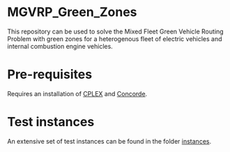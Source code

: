 # MGVRP_Green_Zones
This repository can be used to solve the Mixed Fleet Green Vehicle Routing Problem with green zones for a heterogenous fleet of electric vehicles and internal combustion engine vehicles.

# Pre-requisites
Requires an installation of [CPLEX](https://www.ibm.com/products/ilog-cplex-optimization-studio/cplex-optimizer) and [Concorde](https://math.au.dk/~aklose/Concorde/).

# Test instances
An extensive set of test instances can be found in the folder [instances](https://github.com/JesperBangMikkelsen/MGVRP_Green_Zones/tree/main/instances).
